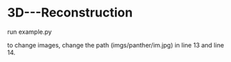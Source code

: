 # 3D---Reconstruction

run example.py

to change images,  change the path (imgs/panther/im<number>.jpg) in line 13 and line 14.

